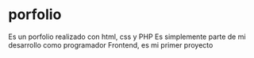 # porfolio
Es  un porfolio realizado con html, css y PHP
Es simplemente parte de mi desarrollo como programador  Frontend, es mi primer proyecto

